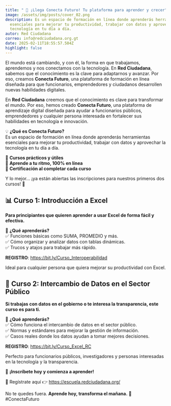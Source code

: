 ```yaml
---
title: " 🚀 ¡Llega Conecta Futuro! Tu plataforma para aprender y crecer"
image: /assets/img/posts/cover_02.png
description: Es un espacio de formación en línea donde aprenderás herramientas
  esenciales para mejorar tu productividad, trabajar con datos y aprovechar la
  tecnología en tu día a día.
autor: Red Ciudadana
correo: info@redciudadana.org.gt
date: 2025-02-11T18:55:57.504Z
highlight: false
---
```

El mundo está cambiando, y con él, la forma en que trabajamos, aprendemos y nos conectamos con la tecnología. En **Red Ciudadana**, sabemos que el conocimiento es la clave para adaptarnos y avanzar. Por eso, creamos **Conecta Futuro**, una plataforma de formación en línea diseñada para que funcionarios, emprendedores y ciudadanos desarrollen nuevas habilidades digitales.

En **Red Ciudadana** creemos que el conocimiento es clave para transformar el mundo. Por eso, hemos creado **Conecta Futuro**, una plataforma de aprendizaje digital diseñada para ayudar a funcionarios públicos, emprendedores y cualquier persona interesada en fortalecer sus habilidades en tecnología e innovación.

💡 **¿Qué es Conecta Futuro?**\
Es un espacio de formación en línea donde aprenderás herramientas esenciales para mejorar tu productividad, trabajar con datos y aprovechar la tecnología en tu día a día.

🔹 **Cursos prácticos y útiles**\
🔹 **Aprende a tu ritmo, 100% en línea**\
🔹 **Certificación al completar cada curso**

Y lo mejor… ¡ya están abiertas las inscripciones para nuestros primeros dos cursos! 🎉

## **📊 Curso 1: Introducción a Excel**

**Para principiantes que quieren aprender a usar Excel de forma fácil y efectiva.**

📌 **¿Qué aprenderás?**\
✅ Funciones básicas como SUMA, PROMEDIO y más.\
✅ Cómo organizar y analizar datos con tablas dinámicas.\
✅ Trucos y atajos para trabajar más rápido.

**R﻿EGISTRO**: <https://bit.ly/Curso_Interoperabilidad>

Ideal para cualquier persona que quiera mejorar su productividad con Excel.

## **📡 Curso 2: Intercambio de Datos en el Sector Público**

**Si trabajas con datos en el gobierno o te interesa la transparencia, este curso es para ti.**

📌 **¿Qué aprenderás?**\
✅ Cómo funciona el intercambio de datos en el sector público.\
✅ Normas y estándares para mejorar la gestión de información.\
✅ Casos reales donde los datos ayudan a tomar mejores decisiones.

**R﻿EGISTRO**: <https://bit.ly/Curso_Excel_RC>

Perfecto para funcionarios públicos, investigadores y personas interesadas en la tecnología y la transparencia.



📢 **¡Inscríbete hoy y comienza a aprender!**

🔗 Regístrate aquí 👉 [](#)<https://escuela.redciudadana.org/>



No te quedes fuera. **Aprende hoy, transforma el mañana.** 🚀 #ConectaFuturo